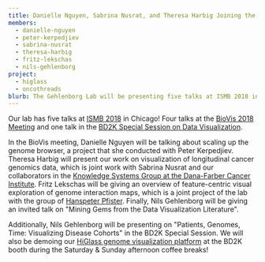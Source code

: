 ```yaml
---
title: Danielle Nguyen, Sabrina Nusrat, and Theresa Harbig Joining the Lab
members:
  - danielle-nguyen
  - peter-kerpedjiev
  - sabrina-nusrat
  - theresa-harbig
  - fritz-lekschas
  - nils-gehlenborg
project:
  - higlass
  - oncothreads
blurb: The Gehlenborg Lab will be presenting five talks at ISMB 2018 in Chicago.
---
```

Our lab has five talks at [ISMB 2018](https://www.iscb.org/ismb2018) in Chicago! Four talks at the [BioVis 2018 Meeting](http://biovis.net/2018/program_ismb/)
and one talk in the [BD2K Special Session on Data Visualization](https://www.iscb.org/cms_addon/conferences/ismb2018/bd2k.php). 

In the BioVis meeting, Danielle Nguyen will be talking about scaling up the genome browser, a project that she conducted with Peter Kerpedjiev. Theresa Harbig will present our work on visualization of longitudinal cancer genomics data, which is joint work with Sabrina Nusrat and our collaborators in the [Knowledge Systems Group at the Dana-Farber Cancer Institute](http://bcb.dfci.harvard.edu/knowledge-systems/). Fritz Lekschas will be giving an overview of feature-centric visual exploration of genome interaction maps, which is a joint project of the lab with the group of [Hanspeter Pfister](https://vcg.seas.harvard.edu/). Finally, Nils Gehlenborg will be giving an invited talk on "Mining Gems from the Data Visualization Literature". 

Additionally, Nils Gehlenborg will be presenting on "Patients, Genomes, Time: Visualizing Disease Cohorts" in the BD2K Special Session. We will also be demoing our [HiGlass genome visualization platform](http://higlass.io) at the BD2K booth during the Saturday & Sunday afternoon coffee breaks!

